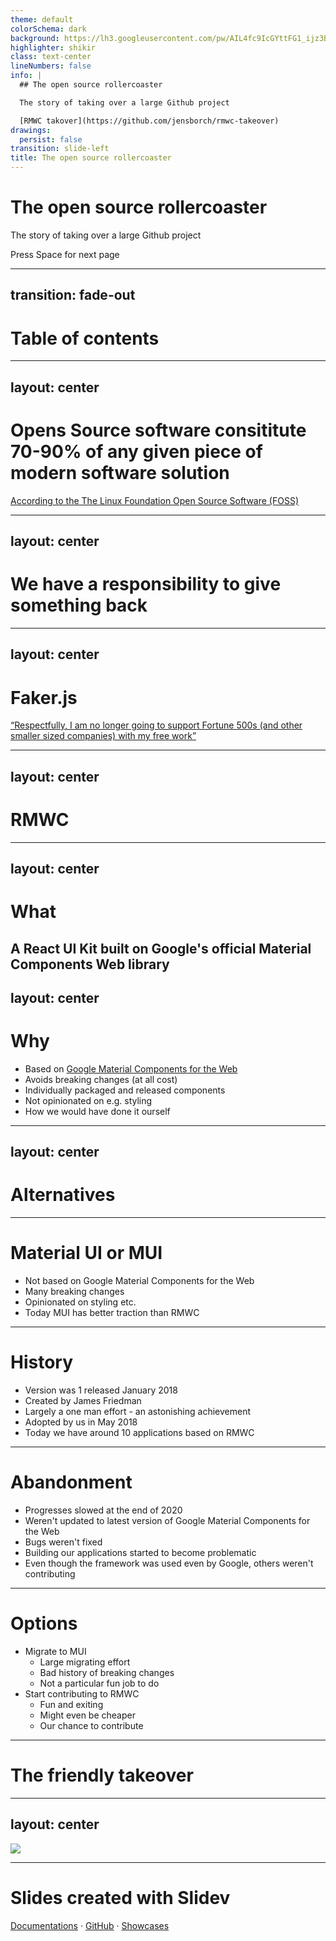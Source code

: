 ```yaml
---
theme: default
colorSchema: dark
background: https://lh3.googleusercontent.com/pw/AIL4fc9IcGYttFG1_ijz3BPLH4GB5Ebe3m_zm7K4naFGg_1TBMtUrH-Zs6PMF4OKS_msTdr3i3VAgCtipZ17J8HA9g929621UqaNaYKpvv3ILb8lFcXO-0UB4bh7UVVGHmIdYmLUC2jOjciAN9bj0ga229yC7A=w1401-h1051-s-no?authuser=0
highlighter: shikir
class: text-center
lineNumbers: false
info: |
  ## The open source rollercoaster

  The story of taking over a large Github project

  [RMWC takover](https://github.com/jensborch/rmwc-takeover)
drawings:
  persist: false
transition: slide-left
title: The open source rollercoaster
---
```


# The open source rollercoaster

The story of taking over a large Github project

<div class="pt-12">
  <span @click="$slidev.nav.next" class="px-2 py-1 rounded cursor-pointer" hover="bg-white bg-opacity-10">
    Press Space for next page <carbon:arrow-right class="inline"/>
  </span>
</div>

<div class="abs-br m-6 flex gap-2">
  <a href="https://github.com/jensborch/rmwc-takeover" target="_blank" alt="GitHub"
    class="text-xl slidev-icon-btn opacity-50 !border-none !hover:text-white">
    <carbon-logo-github />
  </a>
</div>

---
transition: fade-out
---

# Table of contents

<Toc minDepth="1" maxDepth="5"></Toc>

---
layout: center
---

# Opens Source software consititute 70-90% of any given piece of modern software solution

<a href="https://www.linuxfoundation.org/blog/blog/a-summary-of-census-ii-open-source-software-application-libraries-the-world-depends-on">According to the The Linux Foundation Open Source Software (FOSS)</a>

---
layout: center
---

# We have a responsibility to give something back

---
layout: center
---
# Faker.js

<a href="https://www.theverge.com/2022/1/9/22874949/developer-corrupts-open-source-libraries-projects-affected">“Respectfully, I am no longer going to support Fortune 500s (and other smaller sized companies) with my free work”</a>

---
layout: center
---

# RMWC

<div class="abs-br m-6 flex gap-2">
  <a href="https://github.com/rmwc/rmwc" target="_blank" alt="GitHub"
    class="text-xl slidev-icon-btn opacity-50 !border-none !hover:text-white">
    <carbon-logo-github />
  </a>
</div>

<style>
  .slidev-layout {
    .height: 100%;
    background-color: #6200ee;
  }
</style>

---
layout: center
---

# What

A React UI Kit built on Google's official Material Components Web library
---
layout: center
---

# Why

* Based on <a href="https://github.com/material-components/material-components-web">Google Material Components for the Web</a>
* Avoids breaking changes (at all cost)
* Individually packaged and released components
* Not opinionated on e.g. styling
* How we would have done it ourself

---
layout: center
---

# Alternatives

---

# Material UI or MUI

* Not based on Google Material Components for the Web
* Many breaking changes
* Opinionated on styling etc.
* Today MUI has better traction than RMWC

---

# History

* Version was 1 released January 2018
* Created by James Friedman
* Largely a one man effort - an astonishing achievement
* Adopted by us in May 2018
* Today we have around 10 applications based on RMWC

---

# Abandonment

* Progresses slowed at the end of 2020
* Weren't updated to latest version of Google Material Components for the Web
* Bugs weren't fixed
* Building our applications started to become problematic
* Even though the framework was used even by Google, others weren't contributing

---

# Options

* Migrate to MUI
  * Large migrating effort
  * Bad history of breaking changes
  * Not a particular fun job to do
* Start contributing to RMWC
  * Fun and exiting
  * Might even be cheaper
  * Our chance to contribute

---

# The friendly takeover

---
layout: center
---

<a href="https://github.com/rmwc/rmwc/graphs/contributors">
<img src="https://contrib.rocks/image?repo=rmwc/rmwc" />
</a>

---




# Slides created with Slidev

[Documentations](https://sli.dev) · [GitHub](https://github.com/slidevjs/slidev) · [Showcases](https://sli.dev/showcases.html)
